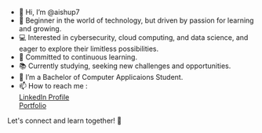 - 👋 Hi, I’m @aishup7
- 🚀 Beginner in the world of technology, but driven by  passion for learning and growing.
- 💻 Interested in cybersecurity, cloud computing, and data science, and eager to explore their limitless possibilities.
- 🌱 Committed to continuous learning.
- 📚 Currently studying, seeking new challenges and opportunities.
- 🌱 I’m a Bachelor of Computer Applicaions Student. 
- 📫 How to reach me :
  <br>
  [LinkedIn Profile](https://www.linkedin.com/in/aishwarya-pillai7/)
  <br> [Portfolio](https://aishwaryapillai704.wixsite.com/aishwarya-pillai)
  
Let's connect and learn together! 🌟


<!---
aishup7/aishup7 is a ✨ special ✨ repository because its `README.md` (this file) appears on your GitHub profile.
You can click the Preview link to take a look at your changes.
--->
